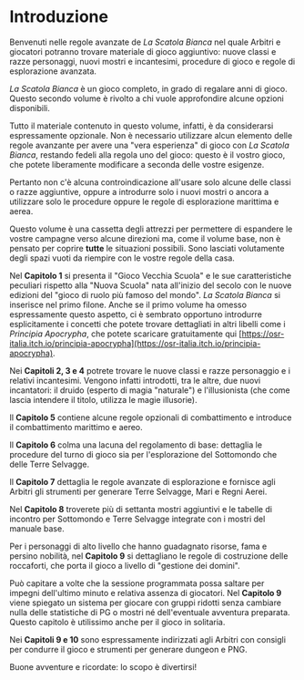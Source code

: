 # Introduzione

Benvenuti nelle regole avanzate de *La Scatola Bianca* nel quale Arbitri e giocatori potranno trovare materiale di gioco aggiuntivo: nuove classi e razze personaggi, nuovi mostri e incantesimi, procedure di gioco e regole di esplorazione avanzata.

*La Scatola Bianca* è un gioco completo, in grado di regalare anni di gioco. Questo secondo volume è rivolto a chi vuole approfondire alcune opzioni disponibili.

Tutto il materiale contenuto in questo volume, infatti, è da considerarsi espressamente opzionale. Non è necessario utilizzare alcun elemento delle regole avanzante per avere una "vera esperienza" di gioco con *La Scatola Bianca*, restando fedeli alla regola uno del gioco: questo è il vostro gioco, che potete liberamente modificare a seconda delle vostre esigenze.

Pertanto non c'è alcuna controindicazione all'usare solo alcune delle classi o razze aggiuntive, oppure a introdurre solo i nuovi mostri o ancora a utilizzare solo le procedure oppure le regole di esplorazione marittima e aerea.

Questo volume è una cassetta degli attrezzi per permettere di espandere le vostre campagne verso alcune direzioni ma, come il volume base, non è pensato per coprire **tutte** le situazioni possibili. Sono lasciati volutamente degli spazi vuoti da riempire con le vostre regole della casa.

Nel **Capitolo 1** si presenta il "Gioco Vecchia Scuola" e le sue caratteristiche peculiari rispetto alla "Nuova Scuola" nata all'inizio del secolo con le nuove edizioni del "gioco di ruolo più famoso del mondo". *La Scatola Bianca* si inserisce nel primo filone. Anche se il primo volume ha omesso espressamente questo aspetto, ci è sembrato opportuno introdurre esplicitamente i concetti che potete trovare dettagliati in altri libelli come i *Principia Apocrypha*, che potete scaricare gratuitamente qui [https://osr-italia.itch.io/principia-apocrypha](https://osr-italia.itch.io/principia-apocrypha).

Nei **Capitoli 2, 3 e 4** potrete trovare le nuove classi e razze personaggio e i relativi incantesimi. Vengono infatti introdotti, tra le altre, due nuovi incantatori: il druido (esperto di magia "naturale") e l'illusionista (che come lascia intendere il titolo, utilizza le magie illusorie).

Il **Capitolo 5** contiene alcune regole opzionali di combattimento e introduce il combattimento marittimo e aereo.

Il **Capitolo 6** colma una lacuna del regolamento di base: dettaglia le procedure del turno di gioco sia per l'esplorazione del Sottomondo che delle Terre Selvagge.

Il **Capitolo 7** dettaglia le regole avanzate di esplorazione e fornisce agli Arbitri gli strumenti per generare Terre Selvagge, Mari e Regni Aerei.

Nel **Capitolo 8** troverete più di settanta mostri aggiuntivi e le tabelle di incontro per Sottomondo e Terre Selvagge integrate con i mostri del manuale base.

Per i personaggi di alto livello che hanno guadagnato risorse, fama e persino nobilità, nel **Capitolo 9** si dettagliano le regole di costruzione delle roccaforti, che porta il gioco a livello di "gestione dei domini".

Può capitare a volte che la sessione programmata possa saltare per impegni dell'ultimo minuto e relativa assenza di giocatori. Nel **Capitolo 9** viene spiegato un sistema per giocare con gruppi ridotti senza cambiare nulla delle statistiche di PG o mostri né dell'eventuale avventura preparata. Questo capitolo è utilissimo anche per il gioco in solitaria.

Nei **Capitoli 9 e 10** sono espressamente indirizzati agli Arbitri con consigli per condurre il gioco e strumenti per generare dungeon e PNG.

Buone avventure e ricordate: lo scopo è divertirsi!